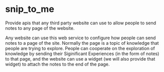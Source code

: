 snip_to_me
==========

Provide apis that any third party website can use to allow people to send notes to any page of the website.

Any website can use this web service to configure how people can send notes to a page of the site. Normally the page is a topic of knowledge that people are trying to explore. People can cooperate on the exploration of knowledge by sending their Siginificant Experiences (in the form of notes) to that page, and the website can use a widget (we will also provide that widget) to attach the notes to the end of the page. 



